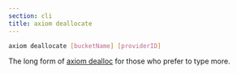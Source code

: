 ```yaml
---
section: cli
title: axiom deallocate
---
```


```bash
axiom deallocate [bucketName] [providerID]
```

The long form of [axiom dealloc](#docs-cli-axiom-dealloc) for those who prefer to type more.
